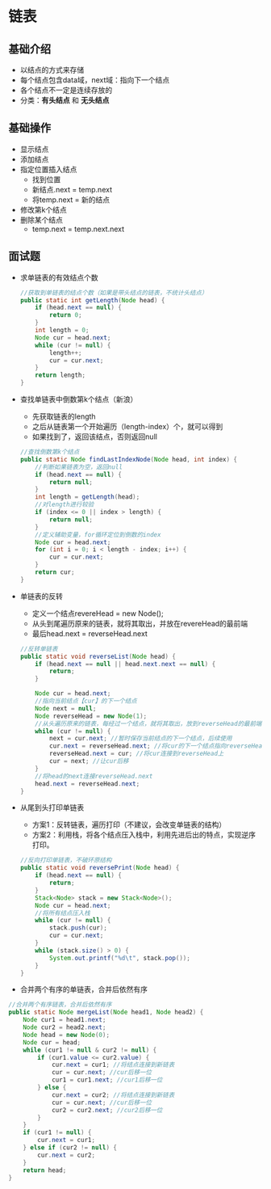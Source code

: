# 链表

## 基础介绍

- 以结点的方式来存储
- 每个结点包含data域，next域：指向下一个结点
- 各个结点不一定是连续存放的
- 分类：**有头结点** 和 **无头结点**

## 基础操作

- 显示结点
- 添加结点
- 指定位置插入结点
  - 找到位置
  - 新结点.next = temp.next
  - 将temp.next = 新的结点
- 修改第k个结点
- 删除某个结点
  - temp.next = temp.next.next

## 面试题

- 求单链表的有效结点个数

  ```java
  //获取到单链表的结点个数（如果是带头结点的链表，不统计头结点）
  public static int getLength(Node head) {
      if (head.next == null) {
          return 0;
      }
      int length = 0;
      Node cur = head.next;
      while (cur != null) {
          length++;
          cur = cur.next;
      }
      return length;
  }
  ```

- 查找单链表中倒数第k个结点（新浪）

  - 先获取链表的length
  - 之后从链表第一个开始遍历（length-index）个，就可以得到
  - 如果找到了，返回该结点，否则返回null 

  ```java
  //查找倒数第k个结点
  public static Node findLastIndexNode(Node head, int index) {
      //判断如果链表为空，返回null
      if (head.next == null) {
          return null;
      }
      int length = getLength(head);
      //对length进行较验
      if (index <= 0 || index > length) {
          return null;
      }
      //定义辅助变量，for循环定位到倒数的index
      Node cur = head.next;
      for (int i = 0; i < length - index; i++) {
          cur = cur.next;
      }
      return cur;
  }
  ```

  

- 单链表的反转

  - 定义一个结点revereHead = new Node();
  - 从头到尾遍历原来的链表，就将其取出，并放在revereHead的最前端
  - 最后head.next = reverseHead.next

  ```java
  //反转单链表
  public static void reverseList(Node head) {
      if (head.next == null || head.next.next == null) {
          return;
      }
  
      Node cur = head.next;
      //指向当前结点【cur】的下一个结点
      Node next = null;
      Node reverseHead = new Node(1);
      //从头遍历原来的链表，每经过一个结点，就将其取出，放到reverseHead的最前端
      while (cur != null) {
          next = cur.next; //暂时保存当前结点的下一个结点，后续使用
          cur.next = reverseHead.next; //将cur的下一个结点指向reverseHead的最前端
          reverseHead.next = cur; //将cur连接到reverseHead上
          cur = next; //让cur后移
      }
      //将head的next连接reverseHead.next
      head.next = reverseHead.next;
  }
  ```

- 从尾到头打印单链表

  - 方案1：反转链表，遍历打印（不建议，会改变单链表的结构）
  - 方案2：利用栈，将各个结点压入栈中，利用先进后出的特点，实现逆序打印。

  ```java
  //反向打印单链表，不破环原结构
  public static void reversePrint(Node head) {
      if (head.next == null) {
          return;
      }
      Stack<Node> stack = new Stack<Node>();
      Node cur = head.next;
      //将所有结点压入栈
      while (cur != null) {
          stack.push(cur);
          cur = cur.next;
      }
      while (stack.size() > 0) {
          System.out.printf("%d\t", stack.pop());
      }
  }
  ```

-  合并两个有序的单链表，合并后依然有序

  ```java
  //合并两个有序链表，合并后依然有序
  public static Node mergeList(Node head1, Node head2) {
      Node cur1 = head1.next;
      Node cur2 = head2.next;
      Node head = new Node(0);
      Node cur = head;
      while (cur1 != null & cur2 != null) {
          if (cur1.value <= cur2.value) {
              cur.next = cur1; //将结点连接到新链表
              cur = cur.next; //cur后移一位
              cur1 = cur1.next; //cur1后移一位
          } else {
              cur.next = cur2; //将结点连接到新链表
              cur = cur.next; //cur后移一位
              cur2 = cur2.next; //cur2后移一位
          }
      }
      if (cur1 != null) {
          cur.next = cur1;
      } else if (cur2 != null) {
          cur.next = cur2;
      }
      return head;
  }
  ```

  